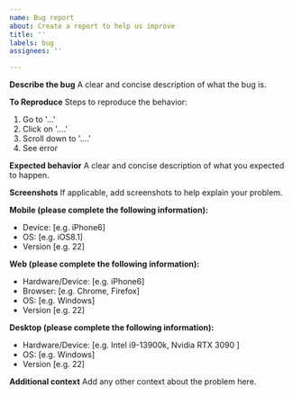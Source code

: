 ```yaml
---
name: Bug report
about: Create a report to help us improve
title: ''
labels: bug
assignees: ''

---
```


**Describe the bug**
A clear and concise description of what the bug is.

**To Reproduce**
Steps to reproduce the behavior:
1. Go to '...'
2. Click on '....'
3. Scroll down to '....'
4. See error

**Expected behavior**
A clear and concise description of what you expected to happen.

**Screenshots**
If applicable, add screenshots to help explain your problem.

**Mobile (please complete the following information):**
 - Device: [e.g. iPhone6]
 - OS: [e.g. iOS8.1]
 - Version [e.g. 22]

**Web (please complete the following information):**
 - Hardware/Device: [e.g. iPhone6]
 - Browser: [e.g. Chrome, Firefox]
 - OS: [e.g. Windows]
 - Version [e.g. 22]

**Desktop (please complete the following information):**
 - Hardware/Device: [e.g. Intel i9-13900k, Nvidia RTX 3090 ]
 - OS: [e.g. Windows]
 - Version [e.g. 22]

**Additional context**
Add any other context about the problem here.
